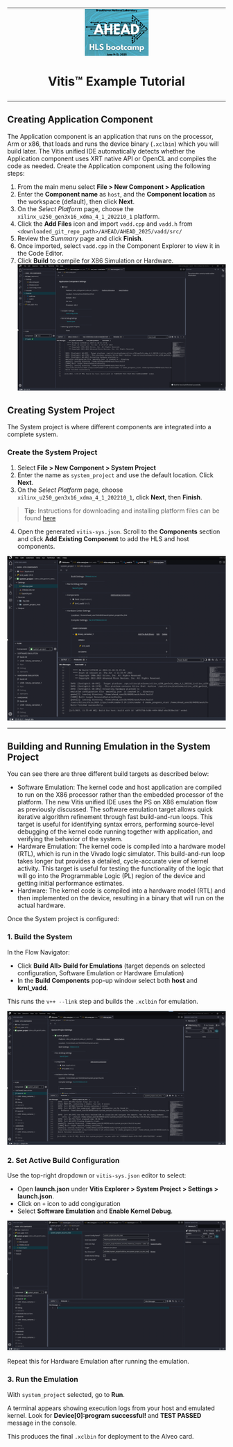 <table class="sphinxhide" width="100%">
  <tr>
    <td align="center">
      <img src="./images/copy.png" width="30%"/><h1>Vitis™ Example Tutorial</h1>
    </td>
  </tr>
  <tr>
    <td></td>
  </tr>
</table>

## Creating Application Component

The Application component is an application that runs on the processor, Arm or x86, that loads and runs the device binary (`.xclbin`) which you will build later. The Vitis unified IDE automatically detects whether the Application component uses XRT native API or OpenCL and compiles the code as needed. Create the Application component using the following steps:

1. From the main menu select **File > New Component > Application**
2. Enter the **Component name** as `host`, and the **Component location** as the workspace (default), then click **Next**.
3. On the *Select Platform* page, choose the `xilinx_u250_gen3x16_xdma_4_1_202210_1` platform.
4. Click the **Add Files** icon and import `vadd.cpp` and `vadd.h` from `<downloaded_git_repo_path>/AHEAD/AHEAD_2025/vadd/src/`
5. Review the *Summary* page and click **Finish**.
6. Once imported, select `vadd.cpp` in the Component Explorer to view it in the Code Editor.
7. Click **Build** to compile for X86 Simulation or Hardware.
![vitis](./images/u16.png)


## Creating System Project

The System project is where different components are integrated into a complete system.

### Create the System Project

1. Select **File > New Component > System Project**
2. Enter the name as `system_project` and use the default location. Click **Next**.
3. On the *Select Platform* page, choose `xilinx_u250_gen3x16_xdma_4_1_202210_1`, click **Next**, then **Finish**.

> **Tip:** Instructions for downloading and installing platform files can be found [here](https://docs.amd.com/r/en-US/ug1301-getting-started-guide-alveo-accelerator-cards/XRT-and-Deployment-Platform-Installation-Procedures-on-RedHat-and-CentOS)

4. Open the generated `vitis-sys.json`. Scroll to the **Components** section and click **Add Existing Component** to add the HLS and host components.

![vitis](./images/u12.png)



  
---

## Building and Running Emulation in the System Project

You can see there are three different build targets as described below: 
* Software Emulation: The kernel code and host application are compiled to run on the X86 processor rather than the embedded processor of the platform. The new Vitis unified IDE uses the PS on X86 emulation flow as previously discussed. The software emulation target allows quick iterative algorithm refinement through fast build-and-run loops. This target is useful for identifying syntax errors, performing source-level debugging of the kernel code running together with application, and verifying the behavior of the system. 
* Hardware Emulation: The kernel code is compiled into a hardware model (RTL), which is run in the Vivado logic simulator. This build-and-run loop takes longer but provides a detailed, cycle-accurate view of kernel activity. This target is useful for testing the functionality of the logic that will go into the Programmable Logic (PL) region of the device and getting initial performance estimates. 
* Hardware: The kernel code is compiled into a hardware model (RTL) and then implemented on the device, resulting in a binary that will run on the actual hardware.

Once the System project is configured:

### 1. Build the System

In the Flow Navigator:
- Click **Build All> Build for Emulations** (target depends on selected configuration, Software Emulation or Hardware Emulation)
- In the **Build Components** pop-up window select both **host** and **krnl_vadd**.

This runs the `v++ --link` step and builds the `.xclbin` for emulation.

![vitis](./images/u14.png)

### 2. Set Active Build Configuration

Use the top-right dropdown or `vitis-sys.json` editor to select:
- Open **launch.json** under **Vitis Explorer > System Project > Settings > launch.json**.
- Click on `+` icon to add congiguration
- Select **Software Emulation** and **Enable Kernel Debug**.
  
![vitis](./images/u15.png)

Repeat this for Hardware Emulation after running the emulation.

### 3. Run the Emulation

With `system_project` selected, go to **Run**.

A terminal appears showing execution logs from your host and emulated kernel. Look for **Device[0]:program successful!** and **TEST PASSED** message in the console.

This produces the final `.xclbin` for deployment to the Alveo card.
